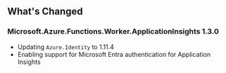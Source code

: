 ## What's Changed

### Microsoft.Azure.Functions.Worker.ApplicationInsights 1.3.0
- Updating `Azure.Identity` to 1.11.4
- Enabling support for Microsoft Entra authentication for Application Insights